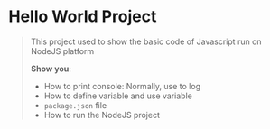 # Hello World Project

> This project used to show the basic code of Javascript run on NodeJS platform
>
> **Show you**:
>
> - How to print console: Normally, use to log
> - How to define variable and use variable
> - `package.json` file
> - How to run the NodeJS project
